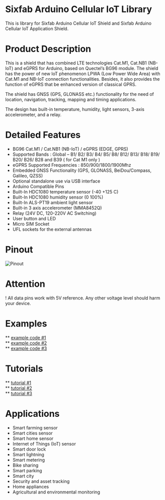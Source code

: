 # Sixfab Arduino Cellular IoT Library 
This is library for Sixfab Arduino Cellular IoT Shield and Sixfab Arduino Cellular IoT Application Shield.

# Product Description
This is a shield that has combined LTE technologies Cat.M1, Cat.NB1 (NB-IoT) and eGPRS for Arduino, based on Quectel’s BG96 module. The shield has the power of new IoT phenomenon LPWA (Low Power Wide Area) with Cat.M1 and NB-IoT connection functionalities. Besides, it also provides the function of eGPRS that be enhanced version of classical GPRS.

The shield has GNSS (GPS, GLONASS etc.) functionality for the need of location, navigation, tracking, mapping and timing applications.

The design has built-in temperature, humidity, light sensors, 3-axis accelerometer, and a relay.

# Detailed Features
* BG96 Cat.M1 / Cat.NB1 (NB-IoT) / eGPRS (EDGE, GPRS)
* Supported Bands : Global – B1/ B2/ B3/ B4/ B5/ B8/ B12/ B13/ B18/ B19/ B20/ B26/ B28 and B39 ( for Cat M1 only )
* eGPRS Supported Frequencies : 850/900/1800/1900Mhz
* Embedded GNSS Functionality (GPS, GLONASS, BeiDou/Compass, Galileo, QZSS)
* Optional standalone use via USB interface
* Arduino Compatible Pins
* Built-In HDC1080 temperature sensor (-40 +125 C)
* Built-In HDC1080 humidity sensor (0 100%)
* Built-In ALS-PT19 ambient light sensor
* Built-in 3 axis accelerometer (MMA8452Q)
* Relay (24V DC, 120-220V AC Switching)
* User button and LED
* Micro SIM Socket
* UFL sockets for the external antennas

# Pinout
![Pinout](https://sixfab.com/wp-content/uploads/2018/09/ArduinoCellularIoTAppPinout.png)

# Attention
! All data pins work with 5V reference. Any other voltage level should harm your device.

# Examples
** [example code #1](www.github.com/blabla)  
** [example code #2](www.github.com/blabla)  
** [example code #3](www.github.com/blabla)  
# Tutorials 

** [tutorial #1](http://sixfab.com/blabla)  
** [tutorial #2](http://sixfab.com/blabla)  
** [tutorial #3](http://sixfab.com/blabla)  

# Applications
* Smart farming sensor
* Smart cities sensor
* Smart home sensor
* Internet of Things (IoT) sensor
* Smart door lock
* Smart lightning
* Smart metering
* Bike sharing
* Smart parking
* Smart city
* Security and asset tracking
* Home appliances
* Agricultural and environmental monitoring
